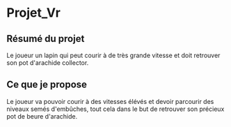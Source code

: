 # Projet_Vr

## Résumé du projet
Le joueur un lapin qui peut courir à de très grande vitesse et doit retrouver son pot d'arachide collector.

## Ce que je propose
Le joueur va pouvoir courir à des vitesses élévés et devoir parcourir des niveaux semés d'embûches, tout cela dans le but de retrouver son précieux pot de beure d'arachide. 

